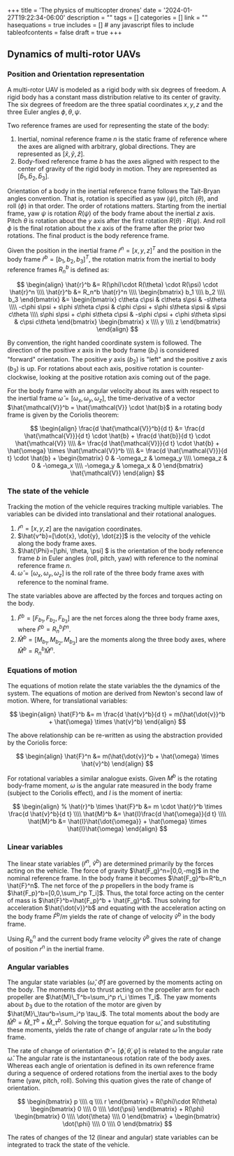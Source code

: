 +++
title = 'The physics of multicopter drones'
date = '2024-01-27T19:22:34-06:00'
description = ""
tags = []
categories = []
link = ""
hasequations = true
includes = []       # any javascript files to include
tableofcontents = false
draft = true
+++

## Dynamics of multi-rotor UAVs

### Position and Orientation representation

A multi-rotor UAV is modeled as a rigid body with six degrees of freedom. A rigid body has a constant mass distribution relative to its center of gravity. The six degrees of freedom are the three spatial coordinates $x, y, z$ and the three Euler angles $\phi, \theta, \psi$.

Two reference frames are used for representing the state of the body:

1. Inertial, nominal reference frame $n$ is the static frame of reference where the axes are aligned with arbitrary, global directions. They are represented as $[\hat{x}, \hat{y}, \hat{z}]$.
2. Body-fixed reference frame $b$ has the axes aligned with respect to the center of gravity of the rigid body in motion. They are represented as $[\hat{b}_1, \hat{b}_2, \hat{b}_3]$.

Orientation of a body in the inertial reference frame follows the Tait-Bryan angles convention. That is, rotation is specified as yaw ($\psi$), pitch ($\theta$), and roll ($\phi$) in that order. The order of rotations matters. Starting from the inertial frame, yaw $\psi$ is rotation $R(\psi)$ of the body frame about the inertial $z$ axis. Pitch $\theta$ is rotation about the $y$ axis after the first rotation $R(\theta)\cdot R(\psi)$. And roll $\phi$ is the final rotation about the $x$ axis of the frame after the prior two rotations. The final product is the body reference frame.

Given the position in the inertial frame $\hat{r}^n=[x,y,z]^T$ and the position in the body frame $\hat{r}^b=[b_1,b_2,b_3]^T$, the rotation matrix from the inertial to body reference frames $R_n^b$ is defined as:

$$
\begin{align}
    \hat{r}^b &= R(\phi)\cdot R(\theta) \cdot R(\psi) \cdot \hat{r}^n \\\\
    \hat{r}^b &= R_n^b \hat{r}^n \\\\
    \begin{bmatrix}
    b_1 \\\\
    b_2 \\\\
    b_3 
    \end{bmatrix} &= 
    \begin{bmatrix}
    c\theta c\psi & c\theta s\psi & -s\theta \\\\
    -c\phi s\psi + s\phi s\theta c\psi & c\phi c\psi + s\phi s\theta s\psi & s\psi c\theta \\\\
    s\phi s\psi + c\phi s\theta c\psi & -s\phi c\psi + c\phi s\theta s\psi & c\psi c\theta
    \end{bmatrix}
    \begin{bmatrix}
    x \\\\
    y \\\\
    z
    \end{bmatrix}
\end{align}
$$

By convention, the right handed coordinate system is followed. The direction of the positive $x$ axis in the body frame ($b_1$) is considered "forward" orientation. The positive $y$ axis ($b_2$) is "left" and the positive $z$ axis ($b_3$) is up. For rotations about each axis, positive rotation is counter-clockwise, looking at the positive rotation axis coming out of the page.

For the body frame with an angular velocity about its axes with respect to the inertial frame $\hat{\omega}=[\omega_x,\omega_y,\omega_z]$, the time-derivative of a vector $\hat{\mathcal{V}}^b = \hat{\mathcal{V}} \cdot \hat{b}$ in a rotating body frame is given by the Coriolis theorem:

$$
\begin{align}
    \frac{d \hat{\mathcal{V}}^b}{d t} &= \frac{d \hat{\mathcal{V}}}{d t} \cdot \hat{b} + \frac{d \hat{b}}{d t} \cdot \hat{\mathcal{V}} \\\\
    &= \frac{d \hat{\mathcal{V}}}{d t} \cdot \hat{b} + \hat{\omega} \times \hat{\mathcal{V}}^b \\\\
    &= \frac{d \hat{\mathcal{V}}}{d t} \cdot \hat{b} + 
    \begin{bmatrix}
    0 & -\omega_z & \omega_y \\\\
    \omega_z & 0 & -\omega_x \\\\
    -\omega_y & \omega_x & 0
    \end{bmatrix} \hat{\mathcal{V}}
\end{align}
$$

### The state of the vehicle

Tracking the motion of the vehicle requires tracking multiple variables. The variables can be divided into translational and their rotational analogues.

1. $\hat{r}^n=[x,y,z]$ are the navigation coordinates.
2. $\hat{v^b}=[\dot{x}, \dot{y}, \dot{z}]$ is the velocity of the vehicle along the body frame axes.
3. $\hat{\Phi}=[\phi, \theta, \psi] $ is the orientation of the body reference frame $b$ in Euler angles (roll, pitch, yaw) with reference to the nominal reference frame $n$.
4. $\hat{\omega}=[\omega_x, \omega_y, \omega_z]$ is the roll rate of the three body frame axes with reference to the nominal frame.

The state variables above are affected by the forces and torques acting on the body.

1. $\hat{F}^b=[F_{b_1},F_{b_2},F_{b_3}]$ are the net forces along the three body frame axes, where $\hat{F}^b=R_n^b \hat{F}^n$.
2. $\hat{M}^b=[M_{b_1},M_{b_2},M_{b_3}]$ are the moments along the three body axes, where $\hat{M}^b=R_n^b \hat{M}^n$.

### Equations of motion

The equations of motion relate the state variables the the dynamics of the system. The equations of motion are derived from Newton's second law of motion. Where, for translational variables:

$$
\begin{align}
    \hat{F}^b &= m \frac{d \hat{v}^b}{d t} = m(\hat{\dot{v}}^b + \hat{\omega} \times \hat{v}^b)
\end{align}
$$

The above relationship can be re-written as using the abstraction provided by the Coriolis force:

$$
\begin{align}
     \hat{F}^n &= m(\hat{\dot{v}}^b + \hat{\omega} \times \hat{v}^b)
\end{align}
$$

For rotational variables a similar analogue exists. Given $M^b$ is the rotating body-frame moment, $\omega$ is the angular rate measured in the body frame (subject to the Coriolis effect), and $I$ is the moment of inertia:

$$
\begin{align}
    % \hat{r}^b \times \hat{F}^b &= m \cdot \hat{r}^b \times \frac{d \hat{v}^b}{d t} \\\\
    \hat{M}^b &= \hat{I}\frac{d \hat{\omega}}{d t} \\\\
    \hat{M}^b &= \hat{I}\hat{\dot{\omega}} + \hat{\omega} \times \hat{I}\hat{\omega}
\end{align}
$$

### Linear variables

The linear state variables ($\hat{r}^n$, $\hat{v}^b$) are determined primarily by the forces acting on the vehicle. The force of gravity $\hat{F_g}^n=[0,0,-mg]$ in the nominal reference frame. In the body frame it becomes $\hat{F_g}^b=R^b_n \hat{F}^n$. The net force of the $p$ propellers in the body frame is $\hat{F_p}^b=[0,0,\sum_i^p T_i]$. Thus, the total force acting on the center of mass is $\hat{F}^b=\hat{F_p}^b + \hat{F_g}^b$. Thus solving for acceleration $\hat{\dot{v}}^b$ and equating with the acceleration acting on the body frame $\hat{F}^b / m$ yields the rate of change of velocity $\hat{v}^b$ in the body frame.

Using $R_b^n$ and the current body frame velocity $\hat{v}^b$ gives the rate of change of position $r^n$ in the inertial frame.

### Angular variables

The angular state variables ($\hat{\omega}$, $\hat{\Phi}$) are governed by the moments acting on the body. The moments due to thrust acting on the propeller arm for each propeller are $\hat{M}\_T^b=\sum_i^p r\_i \times T_i$.
The yaw moments about $b_3$ due to the rotation of the motor are given by $\hat{M}\_\tau^b=\sum_i^p \tau_i$. The total moments about the body are $\hat{M}^b=\hat{M}\_T^b+\hat{M}\_\tau^b$. Solving the torque equation for $\hat{\omega}$, and substituting these moments, yields the rate of change of angular rate $\hat{\omega}$ in the body frame.

The rate of change of orientation $\hat{\Phi} = [\dot{\phi}, \dot{\theta}, \dot{\psi}]$ is related to the angular rate $\hat{\omega}$. The angular rate is the instantaneous rotation rate of the body axes. Whereas each angle of orientation is defined in its own reference frame during a sequence of ordered rotations from the inertial axes to the body frame (yaw, pitch, roll). Solving this quation gives the rate of change of orientation.

$$
    \begin{bmatrix}
    p \\\\
    q \\\\
    r
    \end{bmatrix} = R(\phi)\cdot R(\theta) \begin{bmatrix}
        0 \\\\ 0 \\\\ \dot{\psi}
    \end{bmatrix} + 
    R(\phi) \begin{bmatrix}
    0 \\\\ \dot{\theta} \\\\ 0
    \end{bmatrix} + 
    \begin{bmatrix}
    \dot{\phi} \\\\ 0 \\\\ 0
    \end{bmatrix}
$$

The rates of changes of the 12 (linear and angular) state variables can be integrated to track the state of the vehicle.
